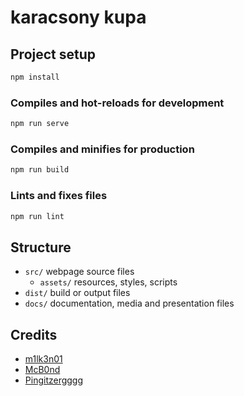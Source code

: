 # karacsony kupa

## Project setup

```ps1
npm install
```

### Compiles and hot-reloads for development

```ps1
npm run serve
```

### Compiles and minifies for production

```ps1
npm run build
```

### Lints and fixes files

```ps1
npm run lint
```

## Structure

- `src/` webpage source files
  - `assets/` resources, styles, scripts
- `dist/` build or output files
- `docs/` documentation, media and presentation files

## Credits

- [m1lk3n01](https://github.com/M1lken01)
- [McB0nd](https://github.com/McB0nd)
- [Pingitzergggg](https://github.com/Pingitzergggg)
